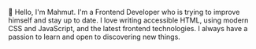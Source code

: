 👋 Hello, I'm Mahmut. I'm a Frontend Developer who is trying to improve himself and stay up to date. I love writing accessible HTML, using modern CSS and JavaScript, and the latest frontend technologies. I always have a passion to learn and open to discovering new things.


